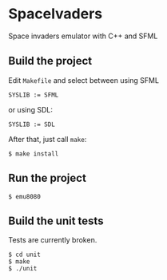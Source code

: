 # SpaceIvaders
Space invaders emulator with C++ and SFML

## Build the project
Edit `Makefile` and select between using SFML
```
SYSLIB := SFML
```
or using SDL:
```
SYSLIB := SDL
```
After that, just call `make`:
```
$ make install
```
## Run the project
```
$ emu8080
```
## Build the unit tests
Tests are currently broken.
```
$ cd unit
$ make
$ ./unit
```
